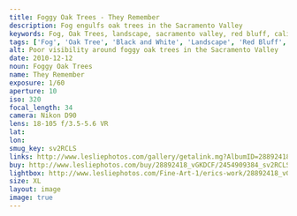 ```yaml
---
title: Foggy Oak Trees - They Remember
description: Fog engulfs oak trees in the Sacramento Valley
keywords: Fog, Oak Trees, landscape, sacramento valley, red bluff, california, black and white
tags: ['Fog', 'Oak Tree', 'Black and White', 'Landscape', 'Red Bluff', 'California']
alt: Poor visibility around foggy oak trees in the Sacramento Valley
date: 2010-12-12
noun: Foggy Oak Trees
name: They Remember
exposure: 1/60
aperture: 10
iso: 320
focal_length: 34
camera: Nikon D90
lens: 18-105 f/3.5-5.6 VR
lat: 
lon: 
smug_key: sv2RCLS
links: http://www.lesliephotos.com/gallery/getalink.mg?AlbumID=28892418&AlbumKey=vGKDCF&ImageID=2454909384&ImageKey=sv2RCLS&how=forum&Page=1
buy: http://www.lesliephotos.com/buy/28892418_vGKDCF/2454909384_sv2RCLS/
lightbox: http://www.lesliephotos.com/Fine-Art-1/erics-work/28892418_vGKDCF#!i=2454909384&k=sv2RCLS&lb=1&s=A
size: XL
layout: image
image: true
---
```

